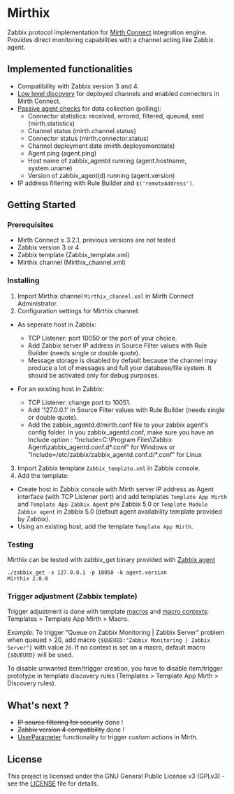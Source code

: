 # Mirthix

Zabbix protocol implementation for [Mirth Connect](https://www.nextgen.com/products-and-services/NextGen-Connect-Integration-Engine-Downloads) integration engine. Provides direct monitoring capabilities with a channel acting like Zabbix agent.

## Implemented functionalities

- Compatibility with Zabbix version 3 and 4.
- [Low level discovery](https://www.zabbix.com/documentation/4.0/manual/discovery/low_level_discovery) for deployed channels and enabled connectors in Mirth Connect.
- [Passive agent checks](https://www.zabbix.com/documentation/4.0/manual/appendix/items/activepassive) for data collection (polling):
  - Connector statistics: received, errored, filtered, queued, sent (mirth.statistics)
  - Channel status (mirth.channel.status)
  - Connector status (mirth.connector.status)
  - Channel deployment date (mirth.deployementdate)
  - Agent ping (agent.ping)
  - Host name of zabbix_agentd running (agent.hostname, system.uname)
  - Version of zabbix_agent(d) running (agent.version)
- IP address filtering with Rule Builder and `$('remoteAddress')`.


## Getting Started

### Prerequisites

- Mirth Connect ≥ 3.2.1, previous versions are not tested
- Zabbix version 3 or 4
- Zabbix template (Zabbix_template.xml)
- Mirthix channel (Mirthix_channel.xml)


### Installing

1. Import Mirthix channel `Mirthix_channel.xml` in Mirth Connect Administrator.
2. Configuration settings for Mirthix channel:
  - As seperate host in Zabbix:
    - TCP Listener: port 10050 or the port of your choice.
    - Add Zabbix server IP address in Source Filter values with Rule Builder (needs single or double quote).
    - Message storage is disabled by default because the channel may produce a lot of messages and full your database/file system. It should be activated only for debug purposes.

  - For an existing host in Zabbix:
    - TCP Listener: change port to 10051.
    - Add '127.0.0.1' in Source Filter values with Rule Builder (needs single or double quote).
    - Add the zabbix_agentd.d/mirth.conf file to your zabbix agent's config folder.
	 In you zabbix_agentd.conf, make sure you have an Include option : "Include=C:\Program Files\Zabbix Agent\zabbix_agentd.conf.d\*.conf" for Windows or "Include=/etc/zabbix/zabbix_agentd.conf.d/*.conf" for Linux
3. Import Zabbix template `Zabbix_template.xml` in Zabbix console.
4. Add the template:
  - Create host in Zabbix console with Mirth server IP address as Agent interface (with TCP Listener port) and add templates `Template App Mirth` and `Template App Zabbix Agent` pre Zabbix 5.0 or `Template Module Zabbix agent` in Zabbix 5.0 (default agent availability template provided by Zabbix).
  - Using an existing host, add the template `Template App Mirth`.
### Testing

Mirthix can be tested with zabbix_get binary provided with [Zabbix agent](https://www.zabbix.com/download_agents)
```Console
./zabbix_get -s 127.0.0.1 -p 10050 -k agent.version
Mirthix 2.0.0
```

### Trigger adjustment (Zabbix template)

Trigger adjustment is done with template [macros](https://www.zabbix.com/documentation/3.4/manual/config/macros/usermacros) and [macro contexts](https://www.zabbix.com/documentation/3.4/manual/config/macros/usermacros#user_macro_context): Templates > Template App Mirth > Macro.

*Example:*
To trigger "Queue on Zabbix Monitoring | Zabbix Server" problem when queued > 20, add macro `{$QUEUED:"Zabbix Monitoring | Zabbix Server"}` with value `20`. If no context is set on a macro, default macro `{$QUEUED}` will be used.

To disable unwanted item/trigger creation, you have to disable item/trigger prototype in template discovery rules (Templates > Template App Mirth > Discovery rules).  

## What's next ?

- ~~IP source filtering for security~~ done !
- ~~Zabbix version 4 compatibility~~ done !
- [UserParameter](https://www.zabbix.com/documentation/4.0/manual/config/items/userparameters) functionality to trigger custom actions in Mirth.

## License

This project is licensed under the GNU General Public License v3 (GPLv3) - see the [LICENSE](LICENSE) file for details.
